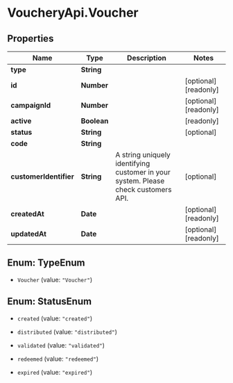 # VoucheryApi.Voucher

## Properties

Name | Type | Description | Notes
------------ | ------------- | ------------- | -------------
**type** | **String** |  | 
**id** | **Number** |  | [optional] [readonly] 
**campaignId** | **Number** |  | [optional] [readonly] 
**active** | **Boolean** |  | [readonly] 
**status** | **String** |  | [optional] 
**code** | **String** |  | 
**customerIdentifier** | **String** | A string uniquely identifying customer in your system. Please check customers API. | [optional] 
**createdAt** | **Date** |  | [optional] [readonly] 
**updatedAt** | **Date** |  | [optional] [readonly] 



## Enum: TypeEnum


* `Voucher` (value: `"Voucher"`)





## Enum: StatusEnum


* `created` (value: `"created"`)

* `distributed` (value: `"distributed"`)

* `validated` (value: `"validated"`)

* `redeemed` (value: `"redeemed"`)

* `expired` (value: `"expired"`)





